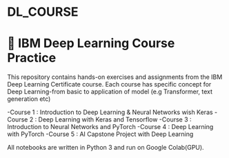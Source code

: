 # DL_COURSE

# 🧠 IBM Deep Learning Course Practice

This repository contains hands-on exercises and assignments from the IBM Deep Learning Certificate course. 
Each course has specific concept for Deep Learning-from basic to application of model (e.g Transformer, text generation etc)

-Course 1 : Introduction to Deep Learning & Neural Networks wish Keras
-Course 2 : Deep Learning with Keras and Tensorflow
-Course 3 : Introduction to Neural Networks and PyTorch
-Course 4 : Deep Learning with PyTorch
-Course 5 : AI Capstone Project with Deep Learning

All notebooks are written in Python 3 and run on Google Colab(GPU). 
